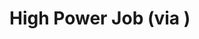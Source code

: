 <!--
id: 20840289
link: http://tumblr.atmos.org/post/20840289/high-power-job-via
slug: high-power-job-via
date: Tue Dec 04 2007 13:49:10 GMT-0800 (PST)
publish: 2007-12-04
tags: 
title: High Power Job (via )
-->


High Power Job (via )
=====================



